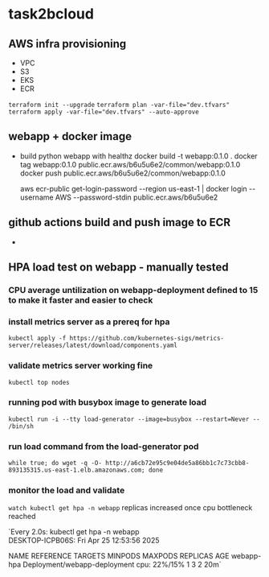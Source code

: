# task2bcloud

## AWS infra provisioning
- VPC
- S3
- EKS
- ECR

`terraform init --upgrade`
`terraform plan -var-file="dev.tfvars"`
`terraform apply -var-file="dev.tfvars" --auto-approve`

## webapp +  docker image 
- build python webapp with healthz
  docker build -t webapp:0.1.0 .
  docker tag webapp:0.1.0 public.ecr.aws/b6u5u6e2/common/webapp:0.1.0
  docker push public.ecr.aws/b6u5u6e2/common/webapp:0.1.0


  aws ecr-public get-login-password --region us-east-1 | docker login --username AWS --password-stdin public.ecr.aws/b6u5u6e2

## github actions build and  push image to ECR
-


## HPA load test on webapp - manually tested

### CPU average untilization on webapp-deployment defined to 15 to make it faster and easier to check
### install metrics server as a prereq for hpa
`kubectl apply -f https://github.com/kubernetes-sigs/metrics-server/releases/latest/download/components.yaml`
		
### validate metrics server working fine
`kubectl top nodes`

### running pod with busybox image to generate load
`kubectl run -i --tty load-generator --image=busybox --restart=Never -- /bin/sh`
### run load command from the load-generator pod
`while true; do wget -q -O- http://a6cb72e95c9e04de5a86bb1c7c73cbb8-893135315.us-east-1.elb.amazonaws.com; done`

### monitor the load and validate 
`watch kubectl get hpa -n webapp`
replicas increased once cpu bottleneck reached

`Every 2.0s: kubectl get hpa -n webapp                              
DESKTOP-ICPB06S: Fri Apr 25 12:53:56 2025

NAME         REFERENCE                      TARGETS        MINPODS   MAXPODS   REPLICAS   AGE
webapp-hpa   Deployment/webapp-deployment   cpu: 22%/15%   1         3         2          20m`